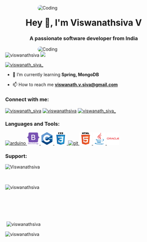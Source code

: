 <img style="border-radius:10px;" align="right" alt="Coding" width="400" src="https://drive.google.com/file/d/1j8DSKRvw876CBf-WxqWbfyQhQrgcWQ5w/view?usp=sharing">


<h1 align="center">Hey 👋, I'm Viswanathsiva V</h1>
<h3 align="center">A passionate software developer from India</h3>
<img style="border-radius:10px;" align="right" alt="Coding" width="400" src="https://media3.giphy.com/media/qgQUggAC3Pfv687qPC/giphy.gif">
<p align="left"> <img src="https://komarev.com/ghpvc/?username=viswanathsiva&label=Profile%20views&color=0e75b6&style=flat" alt="viswanathsiva" /> <img src="https://badges.frapsoft.com/os/v1/open-source.svg?v=103"> </p>



<p align="left"> <a href="https://twitter.com/viswanath_siva_" target="_blank"><img src="https://img.shields.io/twitter/follow/viswanath_siva_?logo=twitter&style=for-the-badge" alt="viswanath_siva_" /></a>  </p>

- 🌱 I’m currently learning **Spring, MongoDB**

- 📫 How to reach me **viswanath.v.siva@gmail.com**

<h3 align="left">Connect with me:</h3>
<p align="left">
<a href="https://twitter.com/viswanath_siva_" target="blank"><img align="center" src="https://raw.githubusercontent.com/rahuldkjain/github-profile-readme-generator/master/src/images/icons/Social/twitter.svg" alt="viswanath_siva" height="30" width="40" /></a>
<a href="https://linkedin.com/in/viswanathsiva" target="blank"><img align="center" src="https://raw.githubusercontent.com/rahuldkjain/github-profile-readme-generator/master/src/images/icons/Social/linked-in-alt.svg" alt="viswanathsiva" height="30" width="40" /></a>
<a href="https://instagram.com/viswanath_siva_" target="blank"><img align="center" src="https://raw.githubusercontent.com/rahuldkjain/github-profile-readme-generator/master/src/images/icons/Social/instagram.svg" alt="viswanath_siva_" height="30" width="40" /></a>
</p>

<h3 align="left">Languages and Tools:</h3>
<p align="left"> <a href="https://www.arduino.cc/" target="_blank" rel="noreferrer"> <img src="https://cdn.worldvectorlogo.com/logos/arduino-1.svg" alt="arduino" width="40" height="40"/> </a> <a href="https://getbootstrap.com" target="_blank" rel="noreferrer"> <img src="https://raw.githubusercontent.com/devicons/devicon/master/icons/bootstrap/bootstrap-plain-wordmark.svg" alt="bootstrap" width="40" height="40"/> </a> <a href="https://www.w3schools.com/cpp/" target="_blank" rel="noreferrer"> <img src="https://raw.githubusercontent.com/devicons/devicon/master/icons/cplusplus/cplusplus-original.svg" alt="cplusplus" width="40" height="40"/> </a> <a href="https://www.w3schools.com/css/" target="_blank" rel="noreferrer"> <img src="https://raw.githubusercontent.com/devicons/devicon/master/icons/css3/css3-original-wordmark.svg" alt="css3" width="40" height="40"/> </a> <a href="https://git-scm.com/" target="_blank" rel="noreferrer"> <img src="https://www.vectorlogo.zone/logos/git-scm/git-scm-icon.svg" alt="git" width="40" height="40"/> </a> <a href="https://www.w3.org/html/" target="_blank" rel="noreferrer"> <img src="https://raw.githubusercontent.com/devicons/devicon/master/icons/html5/html5-original-wordmark.svg" alt="html5" width="40" height="40"/> </a> <a href="https://www.java.com" target="_blank" rel="noreferrer"> <img src="https://raw.githubusercontent.com/devicons/devicon/master/icons/java/java-original.svg" alt="java" width="40" height="40"/> </a> <a href="https://www.oracle.com/" target="_blank" rel="noreferrer"> <img src="https://raw.githubusercontent.com/devicons/devicon/master/icons/oracle/oracle-original.svg" alt="oracle" width="40" height="40"/> </a> </p>

<h3 align="left">Support:</h3>
<p><a href="https://www.buymeacoffee.com/viswanathsiva"> <img align="left" src="https://cdn.buymeacoffee.com/buttons/v2/default-yellow.png" height="50" width="210" alt="Viswanathsiva" /></a></p><br><br>
<br>
<p><img align="left" src="https://github-readme-stats.vercel.app/api/top-langs?username=viswanathsiva&show_icons=true&locale=en&layout=compact" alt="viswanathsiva" /></p>
<br><br><br><br><br><br>

<p>&nbsp;<img align="center" src="https://github-readme-stats.vercel.app/api?username=viswanathsiva&show_icons=true&locale=en" alt="viswanathsiva" /></p>

<p><img align="center" src="https://github-readme-streak-stats.herokuapp.com/?user=viswanathsiva&" alt="viswanathsiva" /></p>
